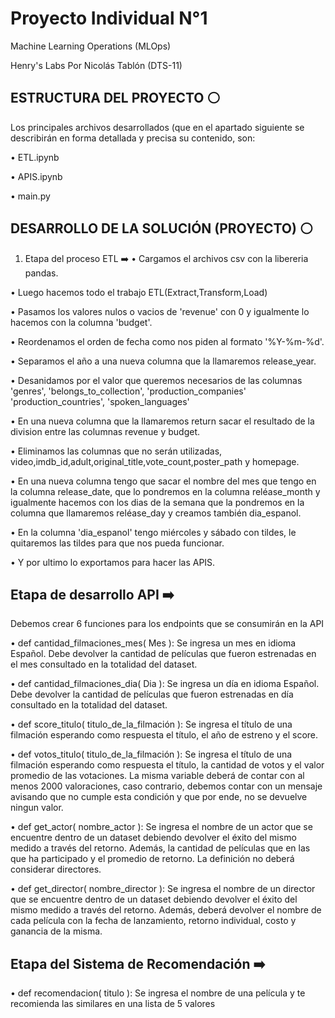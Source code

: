 
# Proyecto Individual N°1

Machine Learning Operations (MLOps)

Henry's Labs
Por Nicolás Tablón (DTS-11)

## ESTRUCTURA DEL PROYECTO ⚪
Los principales archivos desarrollados (que en el apartado siguiente se describirán en forma detallada y precisa su contenido, son:

•	ETL.ipynb



•	APIS.ipynb

•	main.py

## DESARROLLO DE LA SOLUCIÓN (PROYECTO) ⚪
1. Etapa del proceso ETL ➡️
•	Cargamos el archivos csv con la libereria pandas.

•	Luego hacemos todo el trabajo ETL(Extract,Transform,Load)

•	Pasamos los valores nulos o vacios de 'revenue' con 0 y igualmente lo hacemos con la columna 'budget'.

•	Reordenamos el orden de fecha como nos piden al formato '%Y-%m-%d'.

•	Separamos el año a una nueva columna que la llamaremos release_year.

•	Desanidamos por el valor que queremos necesarios de las columnas 'genres', 'belongs_to_collection', 'production_companies' 'production_countries', 'spoken_languages'

•	En una nueva columna que la llamaremos return sacar el resultado de la division entre las columnas revenue y budget.

•	Eliminamos las columnas que no serán utilizadas, video,imdb_id,adult,original_title,vote_count,poster_path y homepage.

•	En una nueva columna tengo que sacar el nombre del mes que tengo en la columna release_date, que lo pondremos en la columna reléase_month y igualmente hacemos con los dias de la semana que la pondremos en la columna que llamaremos reléase_day y creamos también dia_espanol.

•	En la columna 'dia_espanol' tengo miércoles y sábado con tildes, le quitaremos las tildes para que nos pueda funcionar.

•	Y por ultimo lo exportamos para hacer las APIS.
## Etapa de desarrollo API ➡️
Debemos crear 6 funciones para los endpoints que se consumirán en la API

•	def cantidad_filmaciones_mes( Mes ): Se ingresa un mes en idioma Español. Debe devolver la cantidad de películas que fueron estrenadas en el mes consultado en la totalidad del dataset.
                   
•	def cantidad_filmaciones_dia( Dia ): Se ingresa un día en idioma Español. Debe devolver la cantidad de películas que fueron estrenadas en día consultado en la totalidad del dataset.
                    
•	def score_titulo( titulo_de_la_filmación ): Se ingresa el título de una filmación esperando como respuesta el título, el año de estreno y el score.
                    
•	def votos_titulo( titulo_de_la_filmación ): Se ingresa el título de una filmación esperando como respuesta el título, la cantidad de votos y el valor promedio de las votaciones. La misma variable deberá de contar con al menos 2000 valoraciones, caso contrario, debemos contar con un mensaje avisando que no cumple esta condición y que por ende, no se devuelve ningun valor.

 •	def get_actor( nombre_actor ): Se ingresa el nombre de un actor que se encuentre dentro de un dataset debiendo devolver el éxito del mismo medido a través del retorno. Además, la cantidad de películas que en las que ha participado y el promedio de retorno. La definición no deberá considerar directores.
                    
•	def get_director( nombre_director ): Se ingresa el nombre de un director que se encuentre dentro de un dataset debiendo devolver el éxito del mismo medido a través del retorno. Además, deberá devolver el nombre de cada película con la fecha de lanzamiento, retorno individual, costo y ganancia de la misma.


## Etapa del Sistema de Recomendación ➡️


•	def recomendacion( titulo ): Se ingresa el nombre de una película y te recomienda las similares en una lista de 5 valores

